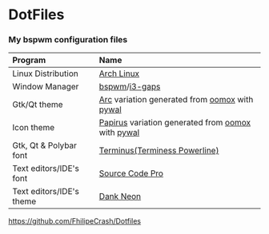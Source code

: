 # DotFiles
### My bspwm configuration files
| Program | Name |
| :--- | :--- |
| Linux Distribution | [Arch Linux](https://www.archlinux.org/) |
| Window Manager | [bspwm](https://github.com/baskerville/bspwm)/[i3-gaps](https://github.com/Airblader/i3) |
| Gtk/Qt theme | [Arc](https://github.com/horst3180/arc-theme) variation generated from [oomox](https://github.com/themix-project/oomox) with [pywal](https://github.com/dylanaraps/pywal)
| Icon theme | [Papirus](https://github.com/PapirusDevelopmentTeam/papirus-icon-theme) variation generated from [oomox](https://github.com/themix-project/oomox) with [pywal](https://github.com/dylanaraps/pywal)
| Gtk, Qt & Polybar font | [Terminus(Terminess Powerline)](https://github.com/powerline/fonts/tree/master/Terminus)
| Text editors/IDE's font | [Source Code Pro](https://github.com/adobe-fonts/source-code-pro)
| Text editors/IDE's theme | [Dank Neon](https://dankneon.com)

https://github.com/FhilipeCrash/Dotfiles

